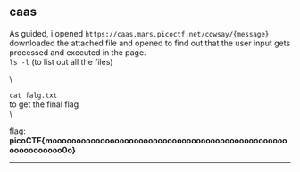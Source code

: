 ## caas

As guided, i opened `https://caas.mars.picoctf.net/cowsay/{message}`
\
downloaded the attached file and opened to find out that the user input gets processed and executed in the page.
\
`ls -l`
(to list out all the files)

\

`cat falg.txt`
\
to get the final flag
\
\

flag: **picoCTF{moooooooooooooooooooooooooooooooooooooooooooooooooooooooooooo0o}**

---

